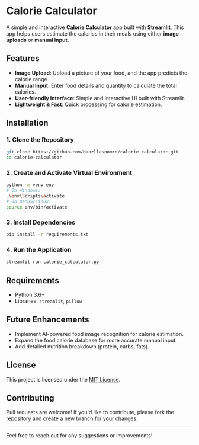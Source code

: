 # Calorie Calculator

A simple and interactive **Calorie Calculator** app built with **Streamlit**. This app helps users estimate the calories in their meals using either **image uploads** or **manual input**.

## Features
- **Image Upload**: Upload a picture of your food, and the app predicts the calorie range.
- **Manual Input**: Enter food details and quantity to calculate the total calories.
- **User-friendly Interface**: Simple and interactive UI built with Streamlit.
- **Lightweight & Fast**: Quick processing for calorie estimation.

## Installation

### 1. Clone the Repository
```bash
git clone https://github.com/Hanzllasoomro/calorie-calculator.git
cd calorie-calculator
```

### 2. Create and Activate Virtual Environment
```bash
python -m venv env
# On Windows:
.\env\Scripts\activate
# On macOS/Linux:
source env/bin/activate
```

### 3. Install Dependencies
```bash
pip install -r requirements.txt
```

### 4. Run the Application
```bash
streamlit run calorie_calculator.py
```

## Requirements
- Python 3.6+
- Libraries: `streamlit`, `pillow`

## Future Enhancements
- Implement AI-powered food image recognition for calorie estimation.
- Expand the food calorie database for more accurate manual input.
- Add detailed nutrition breakdown (protein, carbs, fats).

## License
This project is licensed under the [MIT License](LICENSE).

## Contributing
Pull requests are welcome! If you'd like to contribute, please fork the repository and create a new branch for your changes.

---
Feel free to reach out for any suggestions or improvements!
